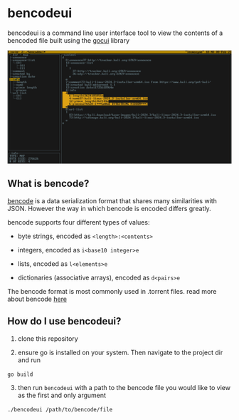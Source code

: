 # bencodeui

bencodeui is a command line user interface tool to view the contents of a bencoded file built using the [gocui](https://github.com/jroimartin/gocui) library

![example screenshot](exampleSS.png)

## What is bencode? 

[bencode](https://en.wikipedia.org/wiki/Bencode) is a data serialization format that shares many similarities with JSON. However the way in which bencode is encoded differs greatly.

bencode supports four different types of values:

- byte strings, encoded as `<length>:<contents>`

- integers, encoded as `i<base10 integer>e`

- lists, encoded as `l<elements>e` 
- dictionaries (associative arrays), encoded as `d<pairs>e`

The bencode format is most commonly used in .torrent files.
read more about bencode [here](https://en.wikipedia.org/wiki/Bencode)

## How do I use bencodeui? 

1. clone this repository 

2. ensure go is installed on your system. Then navigate to the project dir and run 

```go build```

3. then run `bencodeui` with a path to the bencode file you would like to view as the first and only argument

```./bencodeui /path/to/bencode/file```
